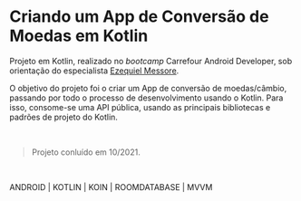 # Criando um App de Conversão de Moedas em Kotlin

Projeto em Kotlin, realizado no *bootcamp* Carrefour Android Developer, sob orientação do especialista [Ezequiel Messore](https://www.linkedin.com/in/ezequielmessore/). 

O objetivo do projeto foi o criar um App de conversão de moedas/câmbio, passando por todo o processo de desenvolvimento usando o Kotlin. Para isso, consome-se uma API pública, usando as principais bibliotecas e padrões de projeto do Kotlin.

&nbsp;

>Projeto conluído em 10/2021.  

&nbsp;   

ANDROID | KOTLIN | KOIN | ROOMDATABASE | MVVM


